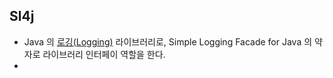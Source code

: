 ## Sl4j
- Java 의 [로깅(Logging)](https://github.com/GukSense/TIL/blob/main/CS/Etc/Logging.md) 라이브러리로, Simple Logging Facade for Java 의 약자로 라이브러리 인터페이 역할을 한다.
- 
